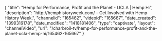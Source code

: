 {
    "title": "Hemp for Performance, Profit and the Planet - UCLA | Hemp Hi",
    "description": "http:\/\/hemphistoryweek.com\/ - Get Involved with Hemp History Week.",
    "channelid": "165462",
    "videoid": "165667",
    "date_created": "1399316178",
    "date_modified": "1418181406",
    "type": "captivate",
    "layout": "channelVideo",
    "url": "\/charbroil-tv\/hemp-for-performance-profit-and-the-planet-ucla-hemp-hi\/165462-165667"
}